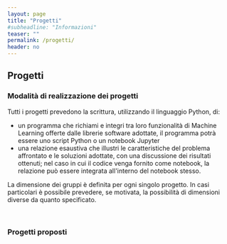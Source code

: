 ```yaml
---
layout: page
title: "Progetti"
#subheadline: "Informazioni"
teaser: ""
permalink: /progetti/
header: no
---
```


## Progetti

### Modalità di realizzazione dei progetti 

Tutti i progetti prevedono la scrittura, utilizzando il linguaggio Python, di:

* un programma che richiami e integri tra loro funzionalità di Machine Learning
offerte dalle librerie software adottate, il programma potrà essere uno script Python o un notebook Jupyter
* una relazione esaustiva che illustri le caratteristiche del problema affrontato e le soluzioni adottate, con una discussione dei risultati ottenuti; nel caso in cui il codice venga fornito come notebook, la relazione può essere integrata all'interno del notebook stesso.

La dimensione dei gruppi è definita per ogni singolo progetto. In casi particolari è possibile prevedere, se motivata, la possibilità di dimensioni diverse da quanto specificato.

 
### Progetti proposti
<!--
#### Progetti relativi al solo corso di Machine learning
Per gruppi composti da 2 studenti

- 1 Twitter sentiment analysis [Link](https://www.kaggle.com/c/twitter-sentiment-analysis2/overview)

*The task is to build a model that will determine the tone (neutral, positive, negative) of the text. To do this, you will need to train the model on the existing data (train.csv). The resulting model will have to determine the class (neutral, positive, negative) of new texts (test data that were not used to build the model) with maximum accuracy.*




- 2 Higgs Boson [Link1](https://higgsml.lal.in2p3.fr/documentation/) [Link2](https://data.world/uci/higgs)

*Classification problem to distinguish between a signal process which produces Higgs bosons and a background process which does not. The goal of the Higgs Boson Machine Learning Challenge is to explore the potential of advanced machine learning methods to improve the discovery significance of the experiment. No knowledge of particle physics is required. Using simulated data with features characterizing events detected by ATLAS, your task is to classify events into "tau tau decay of a Higgs boson" versus "background."*


- 3 Fifty Victorian Era Novelists Authorship Attribution Data ﻿ [Link](https://dataworks.iupui.edu/handle/11243/23)

*Authorship attribution is the process of identifying the author of a given text and from the machine learning perspective, it can be seen as a classification problem.*

- 4 Music genre recognition [Link](https://www.crowdai.org/challenges/www-2018-challenge-learning-to-recognize-musical-genre)

*The task of this challenge, one of the four official challenges of the Web Conference (WWW2018) challenges track, is to recognize the musical genre of a piece of music of which only a recording is available. Genres are broad, e.g. pop or rock, and each song only has one target genre. The data for this challenge comes from the recently published FMA dataset, which is a dump of the Free Music Archive (FMA), an interactive library of high-quality and curated audio which is freely and openly available to the public.*



- 5 Malaria Cell Images Dataset  [Link](https://www.kaggle.com/iarunava/cell-images-for-detecting-malaria)

*Save humans by detecting and deploying Image Cells that contain Malaria or not!*

- 6 Audio features of songs ranging from 1922 to 2011 [Link](https://www.kaggle.com/uciml/msd-audio-features)

*Use this dataset to predict the years that each song was released based on it's audio features*


- 7 Exploring how artificial intelligence technologies could be leveraged to combat fake news through Stance Detection. [Link](http://www.fakenewschallenge.org)

*Stance Detection involves estimating the relative perspective (or stance) of two pieces of text relative to a topic, claim or issue. We have chosen the task of estimating the stance of a body text from a news article relative to a headline. Specifically, the body text may agree, disagree, discuss or be unrelated to the headline.*

- 8 Tappy Keystroke Data with Parkinson's Patients [Link](https://www.kaggle.com/valkling/tappy-keystroke-data-with-parkinsons-patients)

*The dataset contains keystroke logs collected from over 200 subjects, with and without Parkinson's Disease (PD), as they typed normally on their own computer (without any supervision) over a period of weeks or months (having initially installed a custom keystroke recording app, Tappy). This dataset has been collected and analyzed in order to indicate that the routine interaction with computer keyboards can be used to detect changes in the characteristics of finger movement in the early stages of PD.*


- 9 Skin Cancer MNIST: HAM10000 [Link](https://www.kaggle.com/kmader/skin-cancer-mnist-ham10000)

*Training of neural networks for automated diagnosis of pigmented skin lesions is hampered by the small size and lack of diversity of available dataset of dermatoscopic images. We tackle this problem by releasing the HAM10000 ("Human Against Machine with 10000 training images") dataset. We collected dermatoscopic images from different populations, acquired and stored by different modalities. The final dataset consists of 10015 dermatoscopic images which can serve as a training set for academic machine learning purposes.*



- 10 Activity molecule against HIV infection [Link](https://codalab.lri.fr/competitions/9)

*The objective is to predict which compounds are active against the AIDS HIV infection. The dataset has two classes : active or inactive (Binary Classification). The variables represent properties of the molecule inferred from its structure. The problem is therefore to relate structure to activity (a QSAR=quantitative structure - activity relationship problem) to screen new compounds before actually testing them (a HTS=High Throughput Screening problem).*



- 11 Merck Molecular Activity Challenge [Link](https://www.kaggle.com/c/MerckActivity/overview/description)

*When developing new medicines it is important to identify molecules that are highly active toward their intended targets but not toward other targets that might cause side effects. The objective of this competition is to identify the best statistical techniques for predicting biological activities of different molecules, both on- and off-target, given numerical descriptors generated from their chemical structures*


#### Progetti che possono essere completati, a scelta, per il corso di machine learning o per quello di Web mining and retrieval


- 12 Hate speech detection on Twitter [Link](https://www.kaggle.com/vkrahul/twitter-hate-speech)

*Text classification. Gruppo di 1 studente*
 

- 13  Semeval 2019: HateEval [Link](https://competitions.codalab.org/competitions/19935)

*Multilingual detection of hate speech against immigrants and women in Twitter. Gruppo di 1 studente*


- 14 Semeval 2019: Offense Recognition [Link](https://competitions.codalab.org/competitions/20011)

*Identifying and Categorizing Offensive Language in Social Media. Gruppo di 1 studente*


- 15 SemEval 2019 RumourEval [link](https://competitions.codalab.org/competitions/19938)

*Automatically determine the veracity of rumours. Gruppo di 1 studente*


- 16 COCO Retrieval [link](http://cocodataset.org/#home) 

*Learning to rank. Gruppo di 1 studente*


- 17 COCO Image Processing [link](http://cocodataset.org/#detection-2016)

*Object detection: computationally intensive. Gruppo di 2 studenti*


- 18 COCO Ita Captioning [link](http://cocodataset.org/#captions-2015)

*Image to text transcription: computationally intensive. Gruppo di 1-2 studenti*

- 19 COCO Eng Captioning [link](http://cocodataset.org/#captions-2015)

*Image to text transcription: computationally intensive. Gruppo di 1-2 studenti*


- 20 Bridgstone Hackaton (Driver det.) [Link]({{ site.baseurl }}{%link store/bridgestone.pdf %})

*Driver detection: computationally intensive. Gruppo di 2 studenti. Scadenza breve*

- 21 Bridgstone Hackaton (Tier cons.) [Link]({{ site.baseurl }}{%link store/bridgestone.pdf %})

*Tier consuption prediction: computationally intensive. Gruppo di 2 studenti. Scadenza breve*

- 22 Bridgstone Hackaton (Driver Styles) [Link]({{ site.baseurl }}{%link store/bridgestone.pdf %})

*Clustering drivers: computationally intensive. Gruppo di 2 studenti. Scadenza breve*

- 23 Face generation through GANs [Link](https://github.com/NVlabs/stylegan)

*Applying Generative adversarial networks for face generation: computationally intensive. Gruppo di 1-2 studenti*


#### Progetti comuni ai due corsi (permettono l'acquisizione dei cfu per entrambi i corsi)

Versioni estese dei progetti 12-16

- 1a estensione: applicare, considerando anche lo specifico dominio considerato, metodi di derivazione di feature da quelle esistenti (feature engineering) al perseguimento degli obiettivi del task. Gruppi di 2 studenti

- 2a estensione: oltre alla 1a estensione, sviluppo di una applicazione, con relativa interfaccia, che consenta di interrogare il modello derivato rispetto a nuove istanze. Gruppi di 3 studenti

- 3a estensione: oltre alla 2a estensione, implementazione del progetto su framework Big Data Hadoop/Spark. Attribuzione di 3-6 crediti D aggiuntivi, in funzione della complessità dell'implemetazione

-->
